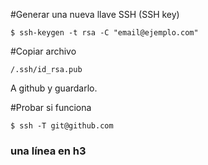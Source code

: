 #Generar una nueva llave SSH (SSH key)

    $ ssh-keygen -t rsa -C "email@ejemplo.com"

#Copiar archivo

	/.ssh/id_rsa.pub

A github y guardarlo.


#Probar si funciona

	$ ssh -T git@github.com

### una línea en h3
